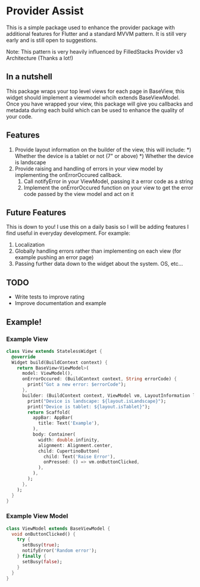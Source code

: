 # Provider Assist

This is a simple package used to enhance the provider package with additional features for Flutter and a standard MVVM pattern. It is still very early and is still open to suggestions.

Note: This pattern is very heavily influenced by FilledStacks Provider v3 Architecture (Thanks a lot!)

## In a nutshell
This package wraps your top level views for each page in BaseView, this widget should implement a viewmodel whcih extends BaseViewModel. Once you have wrapped your view, this package will give you callbacks and metadata during each build which can be used to enhance the quality of your code.

## Features
1) Provide layout information on the builder of the view, this will include:
    *) Whether the device is a tablet or not (7" or above)
    *) Whether the device is landscape
2) Provide raising and handling of errors in your view model by implementing the onErrorOccured callback.
    1) Call notifyError in your ViewModel, passing it a error code as a string
    2) Implement the onErrorOccured function on your view to get the error code passed by the view model and act on it
    
## Future Features
This is down to you! I use this on a daily basis so I will be adding features I find useful in everyday development. For example:
1) Localization
2) Globally handling errors rather than implementing on each view (for example pushing an error page)
3) Passing further data down to the widget about the system. OS, etc...

## TODO
* Write tests to improve rating
* Improve documentation and example

## Example!
### Example View
```dart
class View extends StatelessWidget {
  @override
  Widget build(BuildContext context) {
    return BaseView<ViewModel>(
      model: ViewModel(),
      onErrorOccured: (BuildContext context, String errorCode) {
        print("Got a new error: $errorCode");
      },
      builder: (BuildContext context, ViewModel vm, LayoutInformation layout) {
        print("Device is landscape: ${layout.isLandscape}");
        print("Device is tablet: ${layout.isTablet}");
        return Scaffold(
          appBar: AppBar(
            title: Text('Example'),
          ),
          body: Container(
            width: double.infinity,
            alignment: Alignment.center,
            child: CupertinoButton(
              child: Text('Raise Error'),
              onPressed: () => vm.onButtonClicked,
            ),
          ),
        );
      },
    );
  }
}
```

### Example View Model
```dart
class ViewModel extends BaseViewModel {
  void onButtonClicked() {
    try {
      setBusy(true);
      notifyError('Random error');
    } finally {
      setBusy(false);
    }
  }
}
```